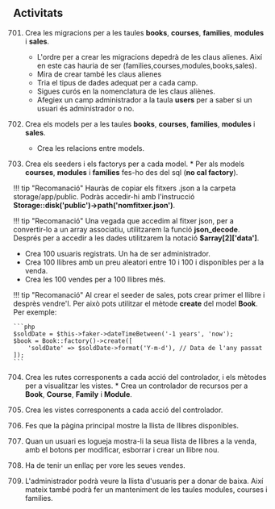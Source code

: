## Activitats 


701. Crea les migracions per a les taules **books**, **courses**, **families**, **modules** i **sales**. 
     * L'ordre per a crear les migracions depedrà de les claus alienes. Així en este cas hauria de ser (families,courses,modules,books,sales).
     * Mira de crear també les claus alienes
     * Tria el tipus de dades adequat per a cada camp.
     * Sigues curós en la nomenclatura de les claus aliènes.
     * Afegiex un camp administrador a la taula **users** per a saber si un usuari és administrador o no.

702. Crea els models per a les taules **books**, **courses**, **families**, **modules** i **sales**. 
     * Crea les relacions entre models.

703. Crea els seeders i els factorys per a cada model.
    * Per als models **courses**, **modules** i **families** fes-ho des del sql (**no cal factory**).

!!! tip "Recomanació"
        Hauràs de copiar els fitxers .json a la carpeta storage/app/public. Podràs accedir-hi amb l'instrucció **Storage::disk('public')->path('nomfitxer.json')**.

!!! tip "Recomanació"
        Una vegada que accedim al fitxer json, per a convertir-lo a un array associatiu, utilitzarem la funció **json_decode**. Després per a accedir a les dades utilitzarem la notació **$array[2]['data']**.


* Crea 100 usuaris registrats. Un ha de ser administrador.
* Crea 100 llibres amb un preu aleatori entre 10 i 100 i disponibles per a la venda.
* Crea les 100 vendes per a 100 llibres més.

!!! tip "Recomanació"
    Al crear el seeder de sales, pots crear primer el llibre i desprès vendre'l. Per això pots utilitzar el mètode **create** del model **Book**. Per exemple:
    
    ```php
    $soldDate = $this->faker->dateTimeBetween('-1 years', 'now');
    $book = Book::factory()->create([
        'soldDate' => $soldDate->format('Y-m-d'), // Data de l'any passat
    ]);
    ```

704. Crea les rutes corresponents a cada acció del controlador, i els mètodes per a visualitzar les vistes. 
    * Crea un controlador de recursos per a **Book**, **Course**,  **Family** i **Module**. 

705. Crea les vistes corresponents a cada acció del controlador. 
706. Fes que la pàgina principal mostre la llista de llibres disponibles.
707. Quan un usuari es logueja mostra-li la seua llista de llibres a la venda, amb el botons per modificar, esborrar i crear un llibre nou.
708. Ha de tenir un enllaç per vore les seues vendes.
709. L'administrador podrà veure la llista d'usuaris per a donar de baixa. Així mateix també podrà fer un manteniment de les taules modules, courses i families.